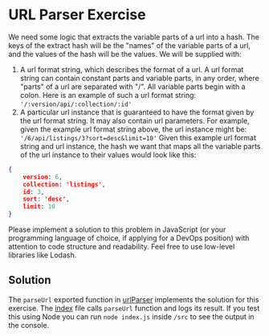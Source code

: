 # URL Parser Exercise
We need some logic that extracts the variable parts of a url into a hash. The keys of the extract hash will be the "names" of the variable parts of a url, and the values of the hash will be the values. We will be supplied with:
1. A url format string, which describes the format of a url. A url format string can contain constant parts and variable parts, in any order, where "parts" of a url are separated with "/". All variable parts begin with a colon. Here is an example of such a url format string:
`'/:version/api/:collection/:id'`
2. A particular url instance that is guaranteed to have the format given by the url format string. It may also contain url parameters. For example, given the example url format string above, the url instance might be:
`'/6/api/listings/3?sort=desc&limit=10'`
Given this example url format string and url instance, the hash we want that maps all the variable parts of the url instance to their values would look like this:
```json
{
    version: 6,
    collection: 'listings',
    id: 3,
    sort: 'desc',
    limit: 10
}
```
Please implement a solution to this problem in JavaScript (or your programming language of choice, if applying for a DevOps position) with attention to code structure and readability. Feel free to use low-level libraries like Lodash.

## Solution
The `parseUrl` exported function in [urlParser](./src/urlParser.js) implements the solution for this exercise. The [index](./src/index.js) file calls `parseUrl` function and logs its result.
If you test this using Node you can run `node index.js` inside `/src` to see the output in the console.
